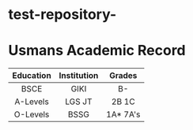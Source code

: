 # test-repository-

# Usmans Academic Record

| Education     | Institution   | Grades    |
| :------------:|:-------------:|:---------:|
| BSCE          | GIKI          |     B-    |
| A-Levels      | LGS JT        |   2B 1C   |
| O-Levels      | BSSG          | 1A* 7A's  |